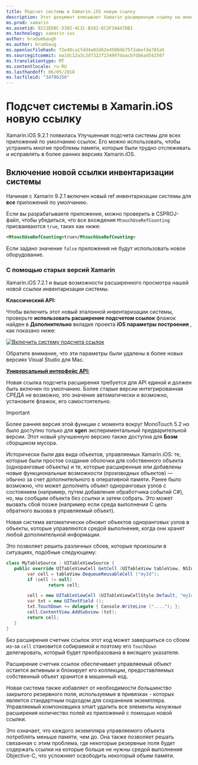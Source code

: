 ```yaml
---
title: Подсчет системы в Xamarin.iOS новую ссылку
description: Этот документ описывает Xamarin расширенную ссылку на инвентаризации системы, по умолчанию включен во всех приложениях Xamarin.iOS.
ms.prod: xamarin
ms.assetid: 0221ED8C-5382-4C1C-B182-6C3F3AA47DB1
ms.technology: xamarin-ios
author: bradumbaugh
ms.author: brumbaug
ms.openlocfilehash: f2e40ca1fdd4a02d62e45004b75f3abefda781a5
ms.sourcegitcommit: ea1dc12a3c2d7322f234997daacbfdb6ad542507
ms.translationtype: MT
ms.contentlocale: ru-RU
ms.lasthandoff: 06/05/2018
ms.locfileid: "34786256"
---
```

# <a name="new-reference-counting-system-in-xamarinios"></a>Подсчет системы в Xamarin.iOS новую ссылку

Xamarin.iOS 9.2.1 появилась Улучшенная подсчета системы для всех приложений по умолчанию ссылок. Его можно использовать, чтобы устранить многие проблемы памяти, которые были трудно отслеживать и исправлять в более ранних версиях Xamarin.iOS.

## <a name="enabling-the-new-reference-counting-system"></a>Включение новой ссылки инвентаризации системы

Начиная с Xamarin 9.2.1 включен новый ref инвентаризации системы для **все** приложений по умолчанию.

Если вы разрабатываете приложение, можно проверить в CSPROJ-файл, чтобы убедиться, что все вхождения `MtouchUseRefCounting` присваиваются `true`, таких как ниже:

```xml
<MtouchUseRefCounting>true</MtouchUseRefCounting>
```

Если задано значение `false` приложения не будут использовать новое оборудование.

### <a name="using-older-versions-of-xamarin"></a>С помощью старых версий Xamarin

Xamarin.iOS 7.2.1 и выше возможности расширенного просмотра нашей новой ссылки инвентаризации системы.

**Классический API:**

Чтобы включить этот новый эталонной инвентаризации системы, проверьте **использовать расширение подсчетом ссылок** флажок найден в **Дополнительно** вкладке проекта **iOS параметры построения** , как показано ниже: 

[![](newrefcount-images/image1.png "Включить систему подсчета ссылок")](newrefcount-images/image1.png#lightbox)

Обратите внимание, что эти параметры были удалены в более новых версиях Visual Studio для Mac.

 **[Универсальный интерфейс API:](~/cross-platform/macios/unified/index.md)**

 Новая ссылка подсчета расширения требуется для API единой и должен быть включен по умолчанию. Более старые версии интегрированная СРЕДА не возможно, это значение автоматически и возможно, установите флажок, его самостоятельно.

    
> [!IMPORTANT]
> Более ранняя версия этой функции с момента вокруг MonoTouch 5.2 но было доступно только для **sgen** экспериментальный предварительной версии. Этот новый улучшенную версию также доступна для **Боэм** сборщиком мусора.


Исторически были два вида объектов, управляемых Xamarin.iOS: те, которые были простое создание оболочки для собственного объекта (одноранговые объекты) и те, которые расширенные или добавлены новые функциональные возможности (производных объектов) — обычно за счет дополнительного в оперативной памяти. Ранее было возможно, что может дополнять объект одноранговых узлов с состоянием (например, путем добавления обработчика событий C#), но, мы сообщим объекта без ссылки и затем собрать. Это может вызвать сбой позже (например если среда выполнения C цель обратного вызова в управляемый объект).

Новая система автоматически обновит объектов одноранговых узлов в объекты, которые управляются средой выполнения, когда они хранят любой дополнительной информации.

Это позволяет решить различных сбоев, которые произошли в ситуациях, подобные следующему:

```csharp
class MyTableSource : UITableViewSource {
   public override UITableViewCell GetCell (UITableView tableView, NSIndexPath indexPath) {
        var cell = tableView.DequeueReusableCell ("myId");
        if (cell != null)
                return cell;

        cell = new UITableViewCell (UITableViewCellStyle.Default, "myId");
        var txt = new UITextField ();
        txt.TouchDown += delegate { Console.WriteLine ("...."); };
        cell.ContentView.AddSubview (txt);
        return cell;
   }
}
```

Без расширения счетчик ссылок этот код может завершиться со сбоем из-за `cell` становится собираемой и поэтому его `TouchDown` делегировать, который будет преобразована в висящего указателя.

Расширение счетчик ссылок обеспечивает управляемый объект остается активным и блокирует его коллекции, предоставляемых собственный объект хранится в машинный код.

Новая система также избавляет от необходимости *большинство* закрытого резервного поля, используемые в привязках - которых является стандартным подходом для сохранения экземпляра. Управляемый компоновщика smart удалить все элементы *ненужные* расширения количество полей из приложений с помощью новой ссылки.

Это означает, что каждого экземпляра управляемого объекта потреблять меньше памяти, чем до. Она также позволяет решать связанная с этим проблема, где некоторые резервные поля будет содержать ссылки на которые больше не нужны средой выполнения Objective-C, что усложняет освободить некоторый объем памяти.
